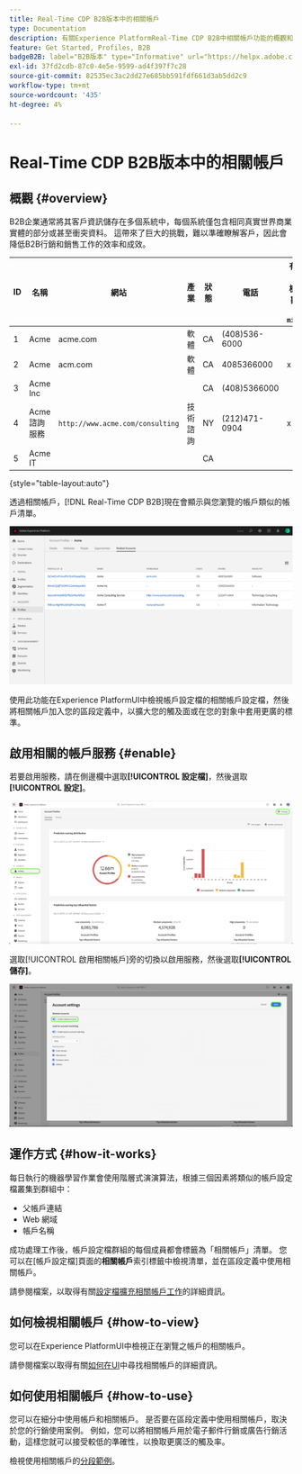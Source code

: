 ```yaml
---
title: Real-Time CDP B2B版本中的相關帳戶
type: Documentation
description: 有關Experience PlatformReal-Time CDP B2B中相關帳戶功能的概觀和詳細資訊。
feature: Get Started, Profiles, B2B
badgeB2B: label="B2B版本" type="Informative" url="https://helpx.adobe.com/legal/product-descriptions/real-time-customer-data-platform-b2b-edition-prime-and-ultimate-packages.html newtab=true"
exl-id: 37fd2cdb-87c0-4e5e-9599-ad4f397f7c28
source-git-commit: 82535ec3ac2dd27e685bb591fdf661d3ab5dd2c9
workflow-type: tm+mt
source-wordcount: '435'
ht-degree: 4%

---
```


# Real-Time CDP B2B版本中的相關帳戶

## 概觀 {#overview}

B2B企業通常將其客戶資訊儲存在多個系統中，每個系統僅包含相同真實世界商業實體的部分或甚至衝突資料。 這帶來了巨大的挑戰，難以準確瞭解客戶，因此會降低B2B行銷和銷售工作的效率和成效。

| ID | 名稱 | 網站 | 產業 | 狀態 | 電話 | 有開啟的商機，其數量> `$1 million` |
|---|---|---|---|---|---|---|
| 1 | Acme | acme.com | 軟體 | CA | (408)536-6000 |   |
| 2 | Acme | acm.com | 軟體 | CA | 4085366000 | x |
| 3 | Acme Inc |   |   | CA | (408)5366000 |   |
| 4 | Acme諮詢服務 | `http://www.acme.com/consulting` | 技術諮詢 | NY | (212)471-0904 | x |
| 5 | Acme IT |   |   | CA |   |   |

{style="table-layout:auto"}

透過相關帳戶，[!DNL Real-Time CDP B2B]現在會顯示與您瀏覽的帳戶類似的帳戶清單。

![在Experience PlatformUI中顯示相關帳戶的熒幕。](/help/rtcdp/b2b-ai-ml-services/assets/related-accounts-in-ui.png)

使用此功能在Experience PlatformUI中檢視帳戶設定檔的相關帳戶設定檔，然後將相關帳戶加入您的區段定義中，以擴大您的觸及面或在您的對象中套用更廣的標準。

## 啟用相關的帳戶服務 {#enable}

若要啟用服務，請在側邊欄中選取&#x200B;**[!UICONTROL 設定檔]**，然後選取&#x200B;**[!UICONTROL 設定]**。

![Experience PlatformUI醒目提示設定檔和設定。](../assets/../b2b-ai-ml-services/assets/related-account-settings.png)

選取[!UICONTROL 啟用相關帳戶]旁的切換以啟用服務，然後選取&#x200B;**[!UICONTROL 儲存]**。

![帳戶設定畫面反白顯示切換並儲存。](../assets/../b2b-ai-ml-services/assets/related-account-toggle.png)

## 運作方式 {#how-it-works}

每日執行的機器學習作業會使用階層式演演算法，根據三個因素將類似的帳戶設定檔叢集到群組中：

* 父帳戶連結
* Web 網域
* 帳戶名稱

成功處理工作後，帳戶設定檔群組的每個成員都會標籤為「相關帳戶」清單。 您可以在[帳戶設定檔]頁面的&#x200B;**相關帳戶**&#x200B;索引標籤中檢視清單，並在區段定義中使用相關帳戶。

請參閱檔案，以取得有關[設定檔擴充相關帳戶工作](/help/dataflows/ui/b2b/monitor-profile-enrichment.md)的詳細資訊。

## 如何檢視相關帳戶 {#how-to-view}

您可以在Experience PlatformUI中檢視正在瀏覽之帳戶的相關帳戶。

請參閱檔案以取得有關[如何在UI](/help/rtcdp/accounts/account-profile-ui-guide.md#related-accounts-tab)中尋找相關帳戶的詳細資訊。

## 如何使用相關帳戶 {#how-to-use}

您可以在細分中使用帳戶和相關帳戶。 是否要在區段定義中使用相關帳戶，取決於您的行銷使用案例。 例如，您可以將相關帳戶用於電子郵件行銷或廣告行銷活動，這樣您就可以接受較低的準確性，以換取更廣泛的觸及率。

檢視使用相關帳戶的[分段範例](/help/rtcdp/segmentation/b2b.md#related-accounts)。
